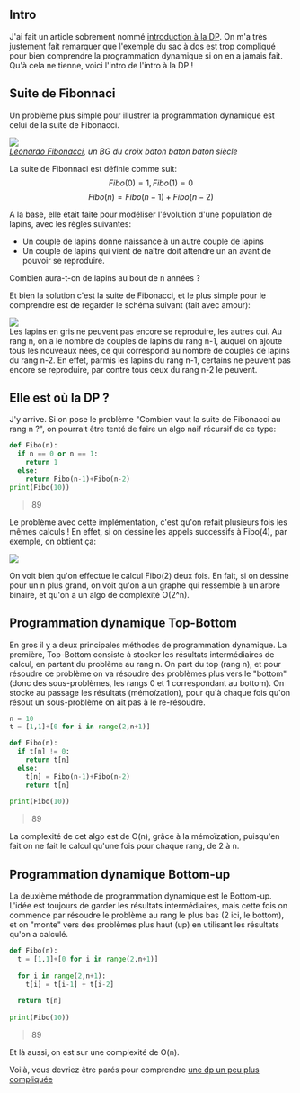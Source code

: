 ## Intro

  J'ai fait un article sobrement nommé [introduction à la DP](http://vulgairedev.fr/blog/article/intro_dp). On m'a très justement fait
remarquer que l'exemple du sac à dos est trop compliqué pour bien comprendre la programmation dynamique si on en a jamais fait.
Qu'à cela ne tienne, voici l'intro de l'intro à la DP !

## Suite de Fibonnaci
Un problème plus simple pour illustrer la programmation dynamique est celui de la suite de Fibonacci.

![](https://raw.githubusercontent.com/Romathonat/vulgaireDevEntries/master/intro_de_intro_DP/Fibonacci2.jpg)  
*[Leonardo Fibonacci](https://fr.wikipedia.org/wiki/Leonardo_Fibonacci), un BG du croix baton baton baton siècle*

La suite de Fibonnaci est définie comme suit:  
$$Fibo(0) = 1, Fibo(1) = 0$$
$$Fibo(n) = Fibo(n-1) + Fibo(n-2)$$

A la base, elle était faite pour modéliser l'évolution d'une population de lapins, avec les règles suivantes:

- Un couple de lapins donne naissance à un autre couple de lapins
- Un couple de lapins qui vient de naître doit attendre un an avant de pouvoir se reproduire.

Combien aura-t-on de lapins au bout de n années ?

Et bien la solution c'est la suite de Fibonacci, et le plus simple pour le comprendre est de regarder le schéma suivant (fait avec amour):

![](https://raw.githubusercontent.com/Romathonat/vulgaireDevEntries/master/intro_de_intro_DP/lapins.png)  
Les lapins en gris ne peuvent pas encore se reproduire, les autres oui. Au rang n, on a le nombre de couples de lapins du rang n-1, auquel on ajoute tous les nouveaux nées, ce qui correspond au nombre de couples de lapins du rang n-2. En effet, parmis les lapins du rang n-1, certains ne peuvent pas encore se reproduire, par contre tous ceux du rang n-2 le peuvent.

## Elle est où la DP ?
J'y arrive. Si on pose le problème "Combien vaut la suite de Fibonacci au rang n ?", on pourrait être tenté de faire un algo naif récursif de ce type: 

``` python
def Fibo(n):
  if n == 0 or n == 1: 
    return 1
  else:
    return Fibo(n-1)+Fibo(n-2)
print(Fibo(10))

```
> 89

Le problème avec cette implémentation, c'est qu'on refait plusieurs fois les mêmes calculs !
En effet, si on dessine les appels successifs à Fibo(4), par exemple, on obtient ça:

![](https://raw.githubusercontent.com/Romathonat/vulgaireDevEntries/master/intro_de_intro_DP/Fibo_call.png) 

On voit bien qu'on effectue le calcul Fibo(2) deux fois. En fait, si on dessine pour un n plus grand, on voit qu'on a un graphe qui ressemble à un arbre binaire, et qu'on a un algo de complexité O(2^n).

## Programmation dynamique Top-Bottom
En gros il y a deux principales méthodes de programmation dynamique. La première, Top-Bottom consiste à stocker les résultats intermédiaires de calcul, en partant du problème au rang n. On part du top (rang n), et pour résoudre ce problème on va résoudre des problèmes plus vers le "bottom" (donc des sous-problèmes, les rangs 0 et 1 correspondant au bottom). On stocke au passage les résultats (mémoïzation), pour qu'à chaque fois qu'on résout un sous-problème on ait pas à le re-résoudre.

``` python
n = 10
t = [1,1]+[0 for i in range(2,n+1)]

def Fibo(n):
  if t[n] != 0:
    return t[n]
  else:
    t[n] = Fibo(n-1)+Fibo(n-2)
    return t[n]
    
print(Fibo(10))
```
> 89

La complexité de cet algo est de O(n), grâce à la mémoïzation, puisqu'en fait on ne fait le calcul qu'une fois pour chaque rang, de 2 à n.

## Programmation dynamique Bottom-up
La deuxième méthode de programmation dynamique est le Bottom-up. L'idée est toujours de garder les résultats intermédiaires, mais cette fois on commence par résoudre le problème au rang le plus bas (2 ici, le bottom), et on "monte" vers des problèmes plus haut (up) en utilisant les résultats qu'on a calculé.

``` python
def Fibo(n):
  t = [1,1]+[0 for i in range(2,n+1)]
  
  for i in range(2,n+1):
    t[i] = t[i-1] + t[i-2]
  
  return t[n]
    
print(Fibo(10))
```
>89

Et là aussi, on est sur une complexité de O(n).

Voilà, vous devriez être parés pour comprendre [une dp un peu plus compliquée](http://vulgairedev.fr/blog/article/intro_dp)

